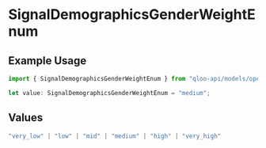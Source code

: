 # SignalDemographicsGenderWeightEnum

## Example Usage

```typescript
import { SignalDemographicsGenderWeightEnum } from "qloo-api/models/operations";

let value: SignalDemographicsGenderWeightEnum = "medium";
```

## Values

```typescript
"very_low" | "low" | "mid" | "medium" | "high" | "very_high"
```